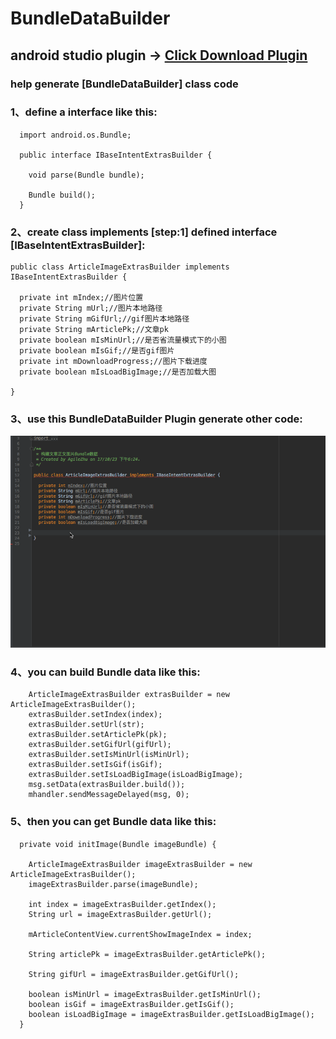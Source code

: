 # BundleDataBuilder
## android studio plugin -> [Click Download Plugin](BundleDataBuilder.jar)
### help generate [BundleDataBuilder] class code

### 1、define a interface like this:

      import android.os.Bundle;
      
      public interface IBaseIntentExtrasBuilder {
      
        void parse(Bundle bundle);
      
        Bundle build();
      }

### 2、create class implements [step:1] defined interface [IBaseIntentExtrasBuilder]:
    
    public class ArticleImageExtrasBuilder implements IBaseIntentExtrasBuilder {
    
      private int mIndex;//图片位置
      private String mUrl;//图片本地路径
      private String mGifUrl;//gif图片本地路径
      private String mArticlePk;//文章pk
      private boolean mIsMinUrl;//是否省流量模式下的小图
      private boolean mIsGif;//是否gif图片
      private int mDownloadProgress;//图片下载进度
      private boolean mIsLoadBigImage;//是否加载大图
      
    }
### 3、use this BundleDataBuilder Plugin generate other code:
![](BundleDataBuilder.gif)
### 4、you can build Bundle data like this:

        ArticleImageExtrasBuilder extrasBuilder = new ArticleImageExtrasBuilder();
        extrasBuilder.setIndex(index);
        extrasBuilder.setUrl(str);
        extrasBuilder.setArticlePk(pk);
        extrasBuilder.setGifUrl(gifUrl);
        extrasBuilder.setIsMinUrl(isMinUrl);
        extrasBuilder.setIsGif(isGif);
        extrasBuilder.setIsLoadBigImage(isLoadBigImage);
        msg.setData(extrasBuilder.build());
        mhandler.sendMessageDelayed(msg, 0);
        
### 5、then you can get Bundle data like this:

      private void initImage(Bundle imageBundle) {
    
        ArticleImageExtrasBuilder imageExtrasBuilder = new ArticleImageExtrasBuilder();
        imageExtrasBuilder.parse(imageBundle);
    
        int index = imageExtrasBuilder.getIndex();
        String url = imageExtrasBuilder.getUrl();
    
        mArticleContentView.currentShowImageIndex = index;
    
        String articlePk = imageExtrasBuilder.getArticlePk();
    
        String gifUrl = imageExtrasBuilder.getGifUrl();
    
        boolean isMinUrl = imageExtrasBuilder.getIsMinUrl();
        boolean isGif = imageExtrasBuilder.getIsGif();
        boolean isLoadBigImage = imageExtrasBuilder.getIsLoadBigImage();
      }